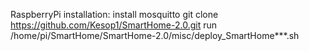 RaspberryPi installation:
install mosquitto
git clone https://github.com/Kesop1/SmartHome-2.0.git
run /home/pi/SmartHome/SmartHome-2.0/misc/deploy_SmartHome***.sh
